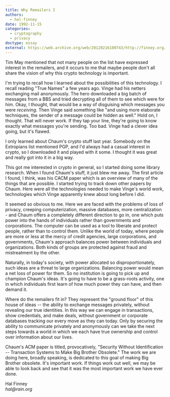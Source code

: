 ```yaml
---
title: Why Remailers I
authors:
  - hal-finney
date: 1992-11-15
categories:
  - cryptography
  - privacy
doctype: essay
external: https://web.archive.org/web/20120216180743/http://finney.org/~hal/why_rem1.html
---
```


Tim May mentioned that not many people on the list have expressed interest in the remailers, and it occurs to me that maybe people don't all share the vision of why this crypto technology is important.

I'm trying to recall how I learned about the possibilities of this technology. I recall reading "True Names" a few years ago. Vinge had his netters exchanging mail anonymously. The hero downloaded a big batch of messages from a BBS and tried decrypting all of them to see which were for him. Okay, I thought, that would be a way of disguising which messages you were _receiving_. Then Vinge said something like "and using more elaborate techniques, the sender of a message could be hidden as well." Hold on, I thought. That will never work. If they tap your line, they're going to know exactly what messages you're sending. Too bad. Vinge had a clever idea going, but it's flawed.

I only learned about Chaum's crypto stuff last year. Somebody on the Extropians list mentioned PGP, and I'd always had a casual interest in crypto, so I downloaded it and played with it some. I thought it was great and really got into it in a big way.

This got me interested in crypto in general, so I started doing some library research. When I found Chaum's stuff, it just blew me away. The first article I found, I think, was his CACM paper which is an overview of many of the things that are possible. I started trying to track down other papers by Chaum. Here were all the technologies needed to make Vinge's world work, technologies which Vinge apparently knew about long before I did.

It seemed so obvious to me. Here we are faced with the problems of loss of privacy, creeping computerization, massive databases, more centralization - and Chaum offers a completely different direction to go in, one which puts power into the hands of individuals rather than governments and corporations. The computer can be used as a tool to liberate and protect people, rather than to control them. Unlike the world of today, where people are more or less at the mercy of credit agencies, large corporations, and governments, Chaum's approach balances power between individuals and organizations. Both kinds of groups are protected against fraud and mistreatment by the other.

Naturally, in today's society, with power allocated so disproportionately, such ideas are a threat to large organizations. Balancing power would mean a net loss of power for them. So no institution is going to pick up and champion Chaum's ideas. It's going to have to be a grass-roots activity, one in which individuals first learn of how much power they can have, and then demand it.

Where do the remailers fit in? They represent the "ground floor" of this house of ideas -- the ability to exchange messages privately, without revealing our true identities. In this way we can engage in transactions, show credentials, and make deals, without government or corporate databases tracking our every move as they can today. Only by securing the ability to communicate privately and anonymously can we take the next steps towards a world in which we each have true ownership and control over information about our lives.

Chaum's ACM paper is titled, provocatively, "Security Without Identification -- Transaction Systems to Make Big Brother Obsolete." The work we are doing here, broadly speaking, is dedicated to this goal of making Big Brother obsolete. It's important work. If things work out well, we may be able to look back and see that it was the most important work we have ever done.

Hal Finney  
_hal@rain.org_
